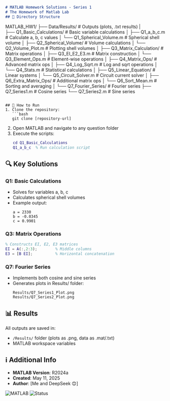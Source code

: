 
```markdown
# MATLAB Homework Solutions - Series 1
# The Homework of Matlab Lab
## 📂 Directory Structure
```
MATLAB_HW1/
├── Data/Results/             # Outputs (plots, .txt results)
|         
├── Q1_Basic_Calculations/    # Basic variable calculations
│   ├── Q1_a_b_c.m            # Calculate a, b, c values
│   └── Q1_Spherical_Volume.m # Spherical shell volume
│
├── Q2_Spherical_Volume/      # Volume calculations
│   └── Q2_Volume_Plot.m      # Plotting shell volumes
│
├── Q3_Matrix_Calculation/    # Matrix operations
│   ├── Q3_EI_E2_E3.m         # Matrix construction
│   └── Q3_Element_Ops.m      # Element-wise operations
│
├── Q4_Matrix_Ops/            # Advanced matrix ops
│   ├── Q4_Log_Sqrt.m         # Log and sqrt operations
│   └── Q4_Stats.m            # Statistical calculations
│
├── Q5_Linear_Equation/       # Linear systems
│   └── Q5_Circuit_Solver.m   # Circuit current solver
│
├── Q6_Extra_Matrix_Ops/      # Additional matrix ops
│   └── Q6_Sort_Mean.m        # Sorting and averaging
│
└── Q7_Fourier_Series/        # Fourier series
    ├── Q7_Series1.m          # Cosine series
    └── Q7_Series2.m          # Sine series
```

## 🚀 How to Run
1. Clone the repository:
   ```bash
   git clone [repository-url]
   ```
2. Open MATLAB and navigate to any question folder
3. Execute the scripts:
   ```matlab
   cd Q1_Basic_Calculations
   Q1_a_b_c  % Run calculation script
   ```

## 🔍 Key Solutions
### Q1: Basic Calculations
- Solves for variables a, b, c
- Calculates spherical shell volumes
- Example output:
  ```
  a = 2330
  b = -0.0345
  c = 0.9901
  ```

### Q3: Matrix Operations
```matlab
% Constructs EI, E2, E3 matrices
EI = A(:,2:3);        % Middle columns
E3 = [B EI];          % Horizontal concatenation
```

### Q7: Fourier Series
- Implements both cosine and sine series
- Generates plots in Results/ folder:
  ```
  Results/Q7_Series1_Plot.png
  Results/Q7_Series2_Plot.png
  ```

## 📊 Results
All outputs are saved in:
- `/Results/` folder (plots as .png, data as .mat/.txt)
- MATLAB workspace variables

## ℹ️ Additional Info
- **MATLAB Version**: R2024a
- **Created**: May 11, 2025
- **Author**: [Me and DeepSeek 😊]

![MATLAB](https://img.shields.io/badge/MATLAB-R2024a-blue) ![Status](https://img.shields.io/badge/Status-Completed-brightgreen)
```
